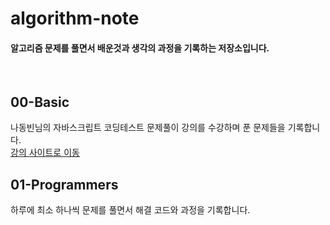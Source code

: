 # algorithm-note
#### 알고리즘 문제를 풀면서 배운것과 생각의 과정을 기록하는 저장소입니다.
<br>

## 00-Basic
나동빈님의 자바스크립트 코딩테스트 문제풀이 강의를 수강하며 푼 문제들을 기록합니다.<br>
[강의 사이트로 이동](https://fastcampus.co.kr/dev_online_upjscodingtest)


## 01-Programmers
하루에 최소 하나씩 문제를 풀면서 해결 코드와 과정을 기록합니다.


